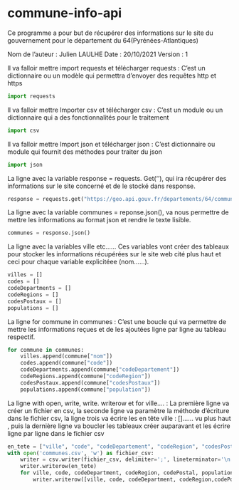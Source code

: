 # commune-info-api
Ce programme a pour but de récupérer des informations sur le site du gouvernement pour le département du 64(Pyrénées-Atlantiques)

Nom de l’auteur : Julien LAULHE
Date : 20/10/2021
Version : 1

Il va falloir mettre import requests et télécharger requests : 
C’est un dictionnaire ou un modèle qui permettra d’envoyer des requêtes http et https
```py
import requests
```

Il va falloir mettre  Importer csv et télécharger csv :
C’est un module ou un dictionnaire qui a des fonctionnalités pour le traitement 
```py
import csv
```
Il va falloir mettre Import json et télécharger json :
 C’est dictionnaire ou module qui fournit des méthodes pour traiter du json
```py
import json
```
La ligne avec la variable response = requests. Get(‘’), qui ira récupérer des informations sur le site concerné et de le stocké dans response.
```py
response = requests.get("https://geo.api.gouv.fr/departements/64/communes")
```
La ligne avec la variable communes = reponse.json(), va nous permettre de mettre les informations au format json et rendre le texte lisible.
```py
communes = response.json()
```
La ligne avec la variables ville etc……
Ces variables vont créer des tableaux pour stocker les informations récupérées sur le site web cité plus haut et ceci pour chaque variable explicitéee (nom……).
```py
villes = []
codes = []
codeDepartments = []
codeRegions = []
codesPostaux = []
populations = []
```
La ligne for commune in communes :
C’est une boucle qui va permettre de mettre les informations reçues et de les ajoutées ligne par ligne au tableau respectif.
```py
for commune in communes:
    villes.append(commune["nom"])
    codes.append(commune["code"])
    codeDepartments.append(commune["codeDepartement"])
    codeRegions.append(commune["codeRegion"])
    codesPostaux.append(commune["codesPostaux"])
    populations.append(commune["population"])
```    
La ligne with open, write, write. writerow et for ville…. : 
La première ligne va créer un fichier en csv, la seconde ligne va paramètre la méthode d’écriture dans le fichier csv, la ligne trois va écrire les en tête  ville : []…… vu plus haut , puis la dernière ligne va boucler les tableaux créer auparavant et les écrire ligne par ligne dans le fichier csv
```py
en_tete = ["ville", "code", "codeDepartement", "codeRegion", "codesPostaux", "Population" ]
with open('communes.csv', 'w') as fichier_csv:
    writer = csv.writer(fichier_csv, delimiter=';', lineterminator='\n')
    writer.writerow(en_tete)
    for ville, code, codeDepartment, codeRegion, codePostal, population in zip(villes, codes, codeDepartments, codeRegions, codesPostaux, populations  ):
        writer.writerow([ville, code, codeDepartment, codeRegion,codePostal[0], population])
```



